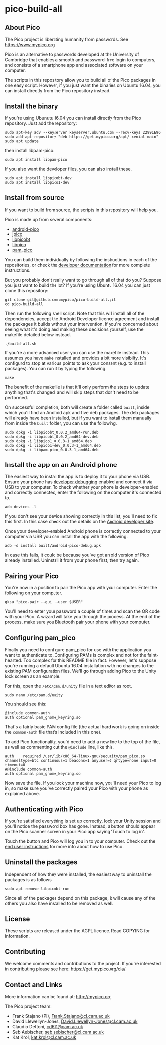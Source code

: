 # pico-build-all

## About Pico

The Pico project is liberating humanity from passwords. See https://www.mypico.org.

Pico is an alternative to passwords developed at the University of Cambridge that enables a smooth and password-free login to computers, and consists of a smartphone app and associated software on your computer.

The scripts in this repository allow you to build all of the Pico packages in one easy script. However, if you just want the binaries on Ubuntu 16.04, you can install directly from the Pico repository instead.

## Install the binary

If you're using Ubunutu 16.04 you can install directly from the Pico repository. Just add the repository:
```
sudo apt-key adv --keyserver keyserver.ubuntu.com --recv-keys 22991E96
sudo add-apt-repository "deb https://get.mypico.org/apt/ xenial main"
sudo apt update
```

then install libpam-pico:
```
sudo apt install libpam-pico
```

If you also want the developer files, you can also install these.
```
sudo apt install libpicobt-dev
sudo apt install libpico1-dev
```

## Install from source

If you want to build from source, the scripts in this repository will help you.

Pico is made up from several components:

- [android-pico](https://github.com/mypico/android-pico)
- [jpico](https://github.com/mypico/jpico)
- [libpicobt](https://github.com/mypico/libpicobt)
- [libpico](https://github.com/mypico/libpico)
- [pam_pico](https://github.com/mypico/pam_pico)

You can build them individually by following the instructions in each of the repositories, or check the [developer documentation](https://docs.mypico.org/developer/) for more complete instructions.

But you probably don't really want to go through all of that do you? Suppose you just want to build the lot? If you're using Ubuntu 16.04 you can just clone this repository:
```
git clone git@github.com:mypico/pico-build-all.git
cd pico-build-all
```
Then run the following shell script. Note that this will install all of the dependencies, accept the Android Developer licence agreement and install the packages it builds without your intervention. If you're concerned about seeing what it's doing and making these decisions yourself, use the makefile detailed below instead.

```
./build-all.sh
```

If you're a more advanced user you can use the makefile instead. This assumes you have `make` installed and provides a bit more visibilty. It's configurd to stop at various points to ask your consent (e.g. to install packages). You can run it by typing the following.

```
make
```

The benefit of the makefile is that it'll only perform the steps to update anything that's changed, and will skip steps that don't need to be performed.

On successful completion, both will create a folder called `built`, inside which you'll find an Android apk and five deb packages. The deb packages will already have been installed, but if you want to install them manually from inside the `built` folder, you can use the following.
```
sudo dpkg -i libpicobt_0.0.2_amd64-run.deb
sudo dpkg -i libpicobt_0.0.2_amd64-dev.deb
sudo dpkg -i libpico1_0.0.3-1_amd64.deb
sudo dpkg -i libpico1-dev_0.0.3-1_amd64.deb
sudo dpkg -i libpam-pico_0.0.3-1_amd64.deb
```

## Install the app on an Android phone

The easiest way to install the app is to deploy it to your phone via USB. Ensure your phone has [developer debugging](https://www.kingoapp.com/root-tutorials/how-to-enable-usb-debugging-mode-on-android.htm) enabled and connect it via USB to your computer. To check whether your phone is developer-enabled and correctly connected, enter the following on the computer it's connected to. 

```
adb devices -l
```

If you don't see your device showing correctly in this list, you'll need to fix this first. In this case check out the details on the [Android developer site](https://developer.android.com/studio/command-line/adb.html).

Once your developer-enabled Android phone is correctly connected to your computer via USB you can install the app with the following.
```
adb -d install built/android-pico-debug.apk
```

In case this fails, it could be because you've got an old version of Pico already installed. Uninstall it from your phone first, then try again.

## Pairing your Pico

You're now in a position to pair the Pico app with your computer. Enter the following on your computer.

```
gksu "pico-pair --gui --user $USER"
```

You'll need to enter your password a couple of times and scan the QR code with your Pico. A wizard will take you through the process. At the end of the process, make sure you Bluetooth pair your phone with your computer.

## Configuring pam_pico

Finally you need to configure pam_pico for use with the application you want to authenticate to. Configuring PAMs is complex and not for the faint-hearted. Too complex for this README file in fact. However, let's suppose you're running a default Ubuntu 16.04 installation with no changes to the existing PAM configuration files. We'll go through adding Pico to the Unity lock screen as an example.

For this, open the `/etc/pam.d/unity` file in a text editor as root.

```
sudo nano /etc/pam.d/unity
```

You should see this:

```
@include common-auth
auth optional pam_gnome_keyring.so
```

That's a fairly basic PAM config file (the actual hard work is going on inside the `common-auth` file that's included in this one).

To add Pico functionality, you'd need to add a new line to the top of the file, as well as commenting out the `@include` line, like this.

```
auth    required /usr/lib/x86_64-linux-gnu/security/pam_pico.so channeltype=btc continuous=1 beacons=1 anyuser=1 qrtype=none input=0 timeout=0
#@include common-auth
auth optional pam_gnome_keyring.so
```

Now save the file. If you lock your machine now, you'll need your Pico to log in, so make sure you've correctly paired your Pico with your phone as explained above.

## Authenticating with Pico

If you're satisfied everything is set up correctly, lock your Unity session and you'll notice the password box has gone. Instead, a button should appear on the Pico scanner screen in your Pico app saying 'Touch to log in'.

Touch the button and Pico will log you in to your computer. Check out the [end user instructions](https://get.mypico.org/linux/#use-pico) for more info about how to use Pico.

## Uninstall the packages

Independent of how they were installed, the easiest way to uninstall the packages is as follows
```
sudo apt remove libpicobt-run
```
Since all of the packages depend on this package, it will cause any of the others you also have installed to be removed as well.

## License

These scripts are released under the AGPL licence. Read COPYING for information.

## Contributing

We welcome comments and contributions to the project. If you're interested in contributing please see here: https://get.mypico.org/cla/

## Contact and Links

More information can be found at: http://mypico.org

The Pico project team:
 * Frank Stajano (PI), Frank.Stajano@cl.cam.ac.uk
 * David Llewellyn-Jones, David.Llewellyn-Jones@cl.cam.ac.uk
 * Claudio Dettoni, cd611@cam.ac.uk
 * Seb Aebischer, seb.aebischer@cl.cam.ac.uk
 * Kat Krol, kat.krol@cl.cam.ac.uk

